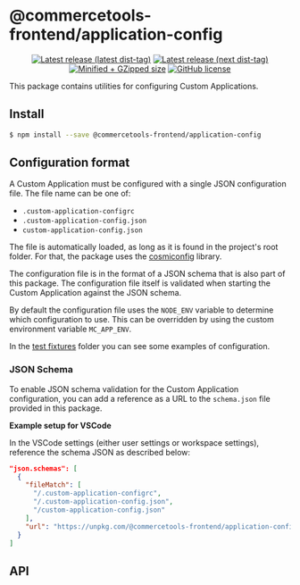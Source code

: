 # @commercetools-frontend/application-config

<p align="center">
  <a href="https://www.npmjs.com/package/@commercetools-frontend/application-config"><img src="https://badgen.net/npm/v/@commercetools-frontend/application-config" alt="Latest release (latest dist-tag)" /></a> <a href="https://www.npmjs.com/package/@commercetools-frontend/application-config"><img src="https://badgen.net/npm/v/@commercetools-frontend/application-config/next" alt="Latest release (next dist-tag)" /></a> <a href="https://bundlephobia.com/result?p=@commercetools-frontend/application-config"><img src="https://badgen.net/bundlephobia/minzip/@commercetools-frontend/application-config" alt="Minified + GZipped size" /></a> <a href="https://github.com/commercetools/merchant-center-application-kit/blob/master/LICENSE"><img src="https://badgen.net/github/license/commercetools/merchant-center-application-kit" alt="GitHub license" /></a>
</p>

This package contains utilities for configuring Custom Applications.

## Install

```bash
$ npm install --save @commercetools-frontend/application-config
```

## Configuration format

A Custom Application must be configured with a single JSON configuration file. The file name can be one of:

- `.custom-application-configrc`
- `.custom-application-config.json`
- `custom-application-config.json`

The file is automatically loaded, as long as it is found in the project's root folder. For that, the package uses the [cosmiconfig](https://www.npmjs.com/package/cosmiconfig) library.

The configuration file is in the format of a JSON schema that is also part of this package. The configuration file itself is validated when starting the Custom Application against the JSON schema.

By default the configuration file uses the `NODE_ENV` variable to determine which configuration to use. This can be overridden by using the custom environment variable `MC_APP_ENV`.

In the [test fixtures](./test/fixtures) folder you can see some examples of configuration.

### JSON Schema

To enable JSON schema validation for the Custom Application configuration, you can add a reference as a URL to the `schema.json` file provided in this package.

**Example setup for VSCode**

In the VSCode settings (either user settings or workspace settings), reference the schema JSON as described below:

```json
"json.schemas": [
  {
    "fileMatch": [
      "/.custom-application-configrc",
      "/.custom-application-config.json",
      "/custom-application-config.json"
    ],
    "url": "https://unpkg.com/@commercetools-frontend/application-config/schema.json"
  }
]
```

## API
